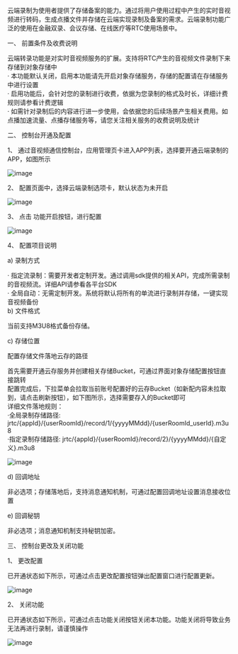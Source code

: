  

云端录制为使用者提供了存储备案的能力。通过将用户使用过程中产生的实时音视频进行转码，生成点播文件并存储在云端实现录制及备案的需求。云端录制功能广泛的使用在金融双录、会议存储、在线医疗等RTC使用场景中。

一、 前置条件及收费说明

云端转录功能是对实时音视频服务的扩展。支持将RTC产生的音视频文件录制下来存储到对象存储中  
· 本功能默认关闭，启用本功能请先开启对象存储服务，存储的配置请在存储服务中进行设置  
· 启用功能后，会针对您的录制进行收费，依据为您录制的格式及时长，详细计费规则请参看计费逻辑  
· 如需针对录制后的内容进行进一步使用，会依据您的后续场景产生相关费用。如点播加速流量、点播存储服务等，请您关注相关服务的收费说明及统计  
  
二、 控制台开通及配置

1、 通过音视频通信控制台，应用管理页卡进入APP列表，选择要开通云端录制的APP，如图所示

![image](https://user-images.githubusercontent.com/89631429/138041272-1d922232-3ad9-4ac1-a011-ba351df3e3f5.png)


2、 配置页面中，选择云端录制选项卡，默认状态为未开启

![image](https://user-images.githubusercontent.com/89631429/138041301-555cc121-b1f1-4e31-bd56-98b913082cbd.png)


3、 点击 功能开启按钮，进行配置

![image](https://user-images.githubusercontent.com/89631429/138041339-ddc2be30-0ccf-405d-825d-117c838ea820.png)


4、 配置项目说明

a)       录制方式

· 指定流录制：需要开发者定制开发。通过调用sdk提供的相关API，完成所需录制的音视频流。详细API请参看各平台SDK  
· 全局自动：无需定制开发。系统将默认将所有的单流进行录制并存储，一键实现音视频备份  
b)      文件格式

当前支持M3U8格式备份存储。

c)       存储位置

配置存储文件落地云存的路径

首先需要开通云存服务并创建相关存储Bucket，可通过界面对象存储配置按钮直接跳转  
配置完成后，下拉菜单会拉取当前账号配置好的云存Bucket（如新配内容未拉取到，请点击刷新按钮），如下图所示，选择需要存入的Bucket即可  
详细文件落地规则：  
          ·全局录制存储路径: jrtc/{appId}/{userRoomId}/record/1/{yyyyMMdd}/{userRoomId_userId}.m3u8  
          ·指定录制存储路径: jrtc/{appId}/{userRoomId}/record/2}/{yyyyMMdd}/{自定义}.m3u8


![image](https://user-images.githubusercontent.com/89631429/138041448-6c7c5f08-f087-47b5-905f-5877a5112be1.png)


d)      回调地址

非必选项；存储落地后，支持消息通知机制，可通过配置回调地址设置消息接收位置

e)       回调秘钥

非必选项；消息通知机制支持秘钥加密。

三、 控制台更改及关闭功能

1、 更改配置

已开通状态如下所示，可通过点击更改配置按钮弹出配置窗口进行配置更新。

![image](https://user-images.githubusercontent.com/89631429/138041496-8663ad92-cd29-41a7-b452-b9d5aa927555.png)


2、 关闭功能

已开通状态如下所示，可通过点击功能关闭按钮关闭本功能。功能关闭将导致业务无法再进行录制，请谨慎操作

![image](https://user-images.githubusercontent.com/89631429/138041542-5719cf22-7dc0-47a3-91fb-ef3f64edfcf5.png)



 
